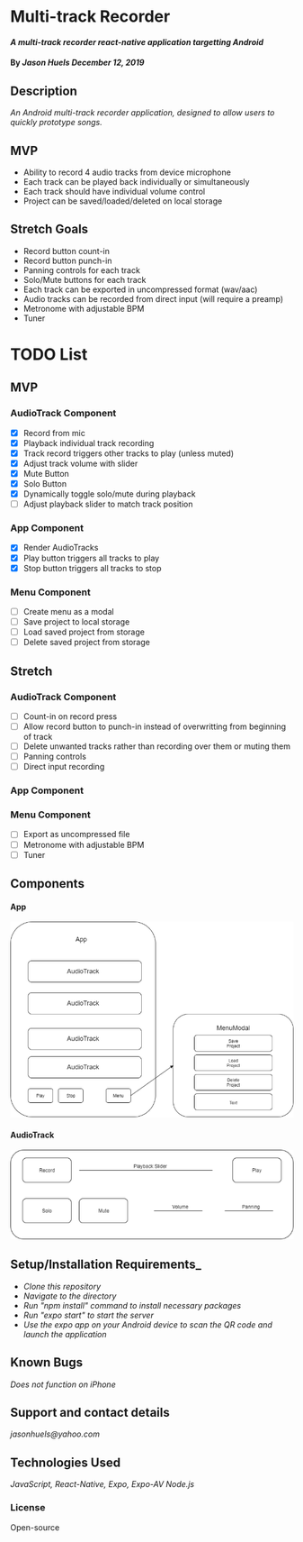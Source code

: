 # Multi-track Recorder

#### _A multi-track recorder react-native application targetting Android_

#### By _**Jason Huels** December 12, 2019_

## Description
_An Android multi-track recorder application, designed to allow users to quickly prototype songs._

## MVP
* Ability to record 4 audio tracks from device microphone
* Each track can be played back individually or simultaneously
* Each track should have individual volume control
* Project can be saved/loaded/deleted on local storage

## Stretch Goals
* Record button count-in
* Record button punch-in
* Panning controls for each track
* Solo/Mute buttons for each track
* Each track can be exported in uncompressed format (wav/aac)
* Audio tracks can be recorded from direct input (will require a preamp)
* Metronome with adjustable BPM
* Tuner 

# TODO List
## MVP
### AudioTrack Component
- [x] Record from mic
- [x] Playback individual track recording
- [x] Track record triggers other tracks to play (unless muted)
- [x] Adjust track volume with slider
- [x] Mute Button
- [x] Solo Button
- [x] Dynamically toggle solo/mute during playback
- [ ] Adjust playback slider to match track position

### App Component
- [x] Render AudioTracks
- [x] Play button triggers all tracks to play
- [x] Stop button triggers all tracks to stop

### Menu Component
- [ ] Create menu as a modal
- [ ] Save project to local storage
- [ ] Load saved project from storage
- [ ] Delete saved project from storage

## Stretch
### AudioTrack Component
- [ ] Count-in on record press
- [ ] Allow record button to punch-in instead of overwritting from beginning of track
- [ ] Delete unwanted tracks rather than recording over them or muting them
- [ ] Panning controls
- [ ] Direct input recording

### App Component

### Menu Component
- [ ] Export as uncompressed file
- [ ] Metronome with adjustable BPM
- [ ] Tuner

## Components
#### App
![App Component](AppComponent.png)

#### AudioTrack
![AudioTrack Component](AudioTrack.png)

## Setup/Installation Requirements_
* _Clone this repository_
* _Navigate to the directory_
* _Run "npm install" command to install necessary packages_
* _Run "expo start" to start the server_
* _Use the expo app on your Android device to scan the QR code and launch the application_

## Known Bugs
_Does not function on iPhone_

## Support and contact details
_jasonhuels@yahoo.com_

## Technologies Used
_JavaScript, React-Native, Expo, Expo-AV Node.js_

### License
Open-source